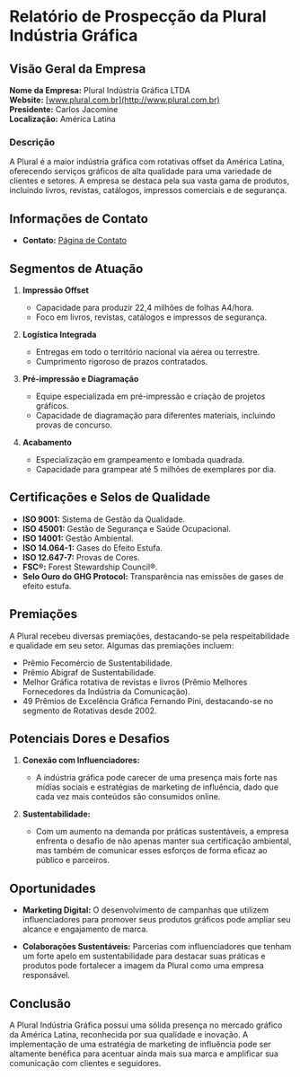 # Relatório de Prospecção da Plural Indústria Gráfica

## Visão Geral da Empresa
**Nome da Empresa:** Plural Indústria Gráfica LTDA  
**Website:** [www.plural.com.br](http://www.plural.com.br)  
**Presidente:** Carlos Jacomine  
**Localização:** América Latina

### Descrição
A Plural é a maior indústria gráfica com rotativas offset da América Latina, oferecendo serviços gráficos de alta qualidade para uma variedade de clientes e setores. A empresa se destaca pela sua vasta gama de produtos, incluindo livros, revistas, catálogos, impressos comerciais e de segurança.

## Informações de Contato
- **Contato:** [Página de Contato](https://www.plural.com.br/contato)

## Segmentos de Atuação
1. **Impressão Offset**
   - Capacidade para produzir 22,4 milhões de folhas A4/hora.
   - Foco em livros, revistas, catálogos e impressos de segurança.
   
2. **Logística Integrada**
   - Entregas em todo o território nacional via aérea ou terrestre.
   - Cumprimento rigoroso de prazos contratados.

3. **Pré-impressão e Diagramação**
   - Equipe especializada em pré-impressão e criação de projetos gráficos.
   - Capacidade de diagramação para diferentes materiais, incluindo provas de concurso.

4. **Acabamento**
   - Especialização em grampeamento e lombada quadrada.
   - Capacidade para grampear até 5 milhões de exemplares por dia.

## Certificações e Selos de Qualidade
- **ISO 9001:** Sistema de Gestão da Qualidade.
- **ISO 45001:** Gestão de Segurança e Saúde Ocupacional.
- **ISO 14001:** Gestão Ambiental.
- **ISO 14.064-1:** Gases do Efeito Estufa.
- **ISO 12.647-7:** Provas de Cores.
- **FSC®:** Forest Stewardship Council®.
- **Selo Ouro do GHG Protocol:** Transparência nas emissões de gases de efeito estufa.

## Premiações
A Plural recebeu diversas premiações, destacando-se pela respeitabilidade e qualidade em seu setor. Algumas das premiações incluem:
- Prêmio Fecomércio de Sustentabilidade.
- Prêmio Abigraf de Sustentabilidade.
- Melhor Gráfica rotativa de revistas e livros (Prêmio Melhores Fornecedores da Indústria da Comunicação).
- 49 Prêmios de Excelência Gráfica Fernando Pini, destacando-se no segmento de Rotativas desde 2002.

## Potenciais Dores e Desafios
1. **Conexão com Influenciadores:**
   - A indústria gráfica pode carecer de uma presença mais forte nas mídias sociais e estratégias de marketing de influência, dado que cada vez mais conteúdos são consumidos online.

2. **Sustentabilidade:**
   - Com um aumento na demanda por práticas sustentáveis, a empresa enfrenta o desafio de não apenas manter sua certificação ambiental, mas também de comunicar esses esforços de forma eficaz ao público e parceiros.

## Oportunidades
- **Marketing Digital:** O desenvolvimento de campanhas que utilizem influenciadores para promover seus produtos gráficos pode ampliar seu alcance e engajamento de marca.
  
- **Colaborações Sustentáveis:** Parcerias com influenciadores que tenham um forte apelo em sustentabilidade para destacar suas práticas e produtos pode fortalecer a imagem da Plural como uma empresa responsável.

## Conclusão
A Plural Indústria Gráfica possui uma sólida presença no mercado gráfico da América Latina, reconhecida por sua qualidade e inovação. A implementação de uma estratégia de marketing de influência pode ser altamente benéfica para acentuar ainda mais sua marca e amplificar sua comunicação com clientes e seguidores.